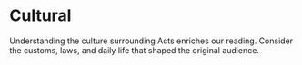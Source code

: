 # Cultural

Understanding the culture surrounding Acts enriches our reading. Consider the customs, laws, and daily life that shaped the original audience.

